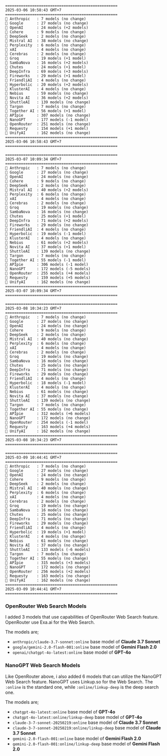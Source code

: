 ```plaintext 
==================================================
2025-03-06 10:58:43 GMT+7
==================================================
🤖 Anthropic   : 7 models (no change)
🤖 Google      : 27 models (no change)
🤖 OpenAI      : 24 models (+2 models)
🤖 Cohere      : 9 models (no change)
🤖 DeepSeek    : 2 models (no change)
🤖 Mistral AI  : 38 models (no change)
🤖 Perplexity  : 6 models (no change)
🤖 xAI         : 4 models (no change)
🤖 Cerebras    : 2 models (no change)
🤖 Groq        : 19 models (+1 model)
🤖 SambaNova   : 16 models (+2 models)
🤖 Chutes      : 24 models (+1 model)
🤖 DeepInfra   : 69 models (+3 models)
🤖 Fireworks   : 29 models (+1 model)
🤖 FriendliAI  : 4 models (no change)
🤖 Hyperbolic  : 20 models (+2 models)
🤖 KlusterAI   : 4 models (no change)
🤖 Nebius      : 59 models (no change)
🤖 Novita AI   : 36 models (+2 models)
🤖 ShuttleAI   : 139 models (no change)
🤖 Targon      : 7 models (no change)
🤖 Together AI : 56 models (+1 model)
🤖 APIpie      : 307 models (no change)
🤖 NanoGPT     : 177 models (-1 model)
🤖 OpenRouter  : 251 models (no change)
🤖 Requesty    : 154 models (+1 model)
🤖 UnifyAI     : 162 models (no change)
==================================================
2025-03-06 10:58:43 GMT+7
==================================================

==================================================
2025-03-07 10:09:34 GMT+7
==================================================
🤖 Anthropic   : 7 models (no change)
🤖 Google      : 27 models (no change)
🤖 OpenAI      : 24 models (no change)
🤖 Cohere      : 9 models (no change)
🤖 DeepSeek    : 2 models (no change)
🤖 Mistral AI  : 40 models (+2 models)
🤖 Perplexity  : 6 models (no change)
🤖 xAI         : 4 models (no change)
🤖 Cerebras    : 2 models (no change)
🤖 Groq        : 19 models (no change)
🤖 SambaNova   : 16 models (no change)
🤖 Chutes      : 25 models (+1 model)
🤖 DeepInfra   : 71 models (+2 models)
🤖 Fireworks   : 29 models (no change)
🤖 FriendliAI  : 4 models (no change)
🤖 Hyperbolic  : 19 models (-1 model)
🤖 KlusterAI   : 4 models (no change)
🤖 Nebius      : 61 models (+2 models)
🤖 Novita AI   : 37 models (+1 model)
🤖 ShuttleAI   : 139 models (no change)
🤖 Targon      : 7 models (no change)
🤖 Together AI : 55 models (-1 model)
🤖 APIpie      : 306 models (-1 model)
🤖 NanoGPT     : 172 models (-5 models)
🤖 OpenRouter  : 255 models (+4 models)
🤖 Requesty    : 159 models (+5 models)
🤖 UnifyAI     : 162 models (no change)
==================================================
2025-03-07 10:09:34 GMT+7
==================================================

==================================================
2025-03-08 10:34:23 GMT+7
==================================================
🤖 Anthropic   : 7 models (no change)
🤖 Google      : 27 models (no change)
🤖 OpenAI      : 24 models (no change)
🤖 Cohere      : 9 models (no change)
🤖 DeepSeek    : 2 models (no change)
🤖 Mistral AI  : 40 models (no change)
🤖 Perplexity  : 6 models (no change)
🤖 xAI         : 4 models (no change)
🤖 Cerebras    : 2 models (no change)
🤖 Groq        : 19 models (no change)
🤖 SambaNova   : 16 models (no change)
🤖 Chutes      : 25 models (no change)
🤖 DeepInfra   : 71 models (no change)
🤖 Fireworks   : 29 models (no change)
🤖 FriendliAI  : 4 models (no change)
🤖 Hyperbolic  : 18 models (-1 model)
🤖 KlusterAI   : 4 models (no change)
🤖 Nebius      : 61 models (no change)
🤖 Novita AI   : 37 models (no change)
🤖 ShuttleAI   : 139 models (no change)
🤖 Targon      : 7 models (no change)
🤖 Together AI : 55 models (no change)
🤖 APIpie      : 312 models (+6 models)
🤖 NanoGPT     : 172 models (no change)
🤖 OpenRouter  : 254 models (-1 model)
🤖 Requesty    : 163 models (+4 models)
🤖 UnifyAI     : 162 models (no change)
==================================================
2025-03-08 10:34:23 GMT+7
==================================================

==================================================
2025-03-09 10:44:41 GMT+7
==================================================
🤖 Anthropic   : 7 models (no change)
🤖 Google      : 27 models (no change)
🤖 OpenAI      : 24 models (no change)
🤖 Cohere      : 9 models (no change)
🤖 DeepSeek    : 2 models (no change)
🤖 Mistral AI  : 40 models (no change)
🤖 Perplexity  : 6 models (no change)
🤖 xAI         : 4 models (no change)
🤖 Cerebras    : 2 models (no change)
🤖 Groq        : 19 models (no change)
🤖 SambaNova   : 16 models (no change)
🤖 Chutes      : 25 models (no change)
🤖 DeepInfra   : 71 models (no change)
🤖 Fireworks   : 29 models (no change)
🤖 FriendliAI  : 4 models (no change)
🤖 Hyperbolic  : 19 models (+1 model)
🤖 KlusterAI   : 4 models (no change)
🤖 Nebius      : 61 models (no change)
🤖 Novita AI   : 37 models (no change)
🤖 ShuttleAI   : 133 models (-6 models)
🤖 Targon      : 7 models (no change)
🤖 Together AI : 55 models (no change)
🤖 APIpie      : 315 models (+3 models)
🤖 NanoGPT     : 172 models (no change)
🤖 OpenRouter  : 256 models (+2 models)
🤖 Requesty    : 163 models (no change)
🤖 UnifyAI     : 162 models (no change)
==================================================
2025-03-09 10:44:41 GMT+7
==================================================
```

### OpenRouter Web Search Models
I added 3 models that use capabilities of OpenRouter Web Search feature. OpenRouter use Exa.ai for the Web Search.

The models are;
- `anthropic/claude-3.7-sonnet:online` base model of **Claude 3.7 Sonnet**
- `google/gemini-2.0-flash-001:online` base model of **Gemini Flash 2.0**
- `openai/chatgpt-4o-latest:online` base model of **GPT-4o**

### NanoGPT Web Search Models 
Like OpenRouter above, i also added 6 models that can utilize the NanoGPT Web Search feature. NanoGPT uses Linkup.so for the Web Search. The `:online` is the standard one, while `:online/linkup-deep` is the deep search one.

The models are;
- `chatgpt-4o-latest:online` base model of **GPT-4o**
- `chatgpt-4o-latest:online/linkup-deep` base model of **GPT-4o**
- `claude-3-7-sonnet-20250219:online` base model of **Claude 3.7 Sonnet**
- `claude-3-7-sonnet-20250219:online/linkup-deep` base model of **Claude 3.7 Sonnet**
- `gemini-2.0-flash-001:online` base model of **Gemini Flash 2.0**
- `gemini-2.0-flash-001:online/linkup-deep` base model of **Gemini Flash 2.0**